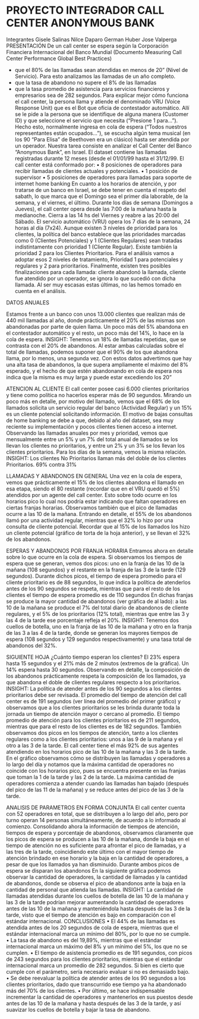 # PROYECTO INTEGRADOR CALL CENTER ANONYMOUS BANK
Integrantes
Gisele Salinas
Nilce Daparo
German Huber
Jose Valperga
PRESENTACIÓN
De un call center se espera según la Corporación Financiera Internacional del Banco Mundial (Documento Measuring Call Center Performance Global Best Practices)
-	que el 80% de las llamadas sean atendidas en menos de 20” (Nivel de Servicio). Para esto analizamos las llamadas de un año completo.
-	que la tasa de abandono no supere el 8% de las llamadas
-	que la tasa promedio de asistencia para servicios financieros y empresarios sea de 282 segundos.
Para explicar mejor cómo funciona el call center, la persona llama y atiende el denominado VRU (Voice Response Unit) que es el Bot que oficia de contestador automático. Allí se le pide a la persona que se identifique de alguna manera (Customer ID) y que seleccione el servicio que necesita (“Presione 1 para…”).  Hecho esto, normalmente ingresa en cola de espera (“Todos nuestros representantes están ocupados…”), se escucha algún tema musical (en los 90 “Para Elisa” de Beethoven era un clásico) hasta ser atendida por un operador.
Nuestra tarea consiste en analizar el Call Center del Banco “Anonymous Bank”, en Israel. El dataset contiene las llamadas registradas durante 12 meses (desde el 01/01/99 hasta el 31/12/99.
El call center está conformado por:
• 8 posiciones de operadores para recibir llamadas de clientes actuales y potenciales.
• 1 posición de supervisor
• 5 posiciones de operadores para llamadas para soporte de internet home banking
En cuanto a los horarios de atención, y por tratarse de un banco en Israel, se debe tener en cuenta el respeto del sabath, lo que marca que el Domingo sea el primer día laborable, de la semana, y el viernes, el último.
Durante los días de semana (Domingos a Jueves), el call center opera desde las 7:00 de la mañana hasta la medianoche. Cierra a las 14 hs del Viernes y reabre a las 20:00 del Sábado. El servicio automático (VRU) opera los 7 días de la semana, 24 horas al día (7x24).
Aunque existen 3 niveles de prioridad para los clientes, la política del banco establece que las prioridades marcadas como 0 (Clientes Potenciales) y 1 (Clientes Regulares) sean tratadas indistintamente con prioridad 1 (Cliente Regular). Existe también la prioridad 2 para los Clientes Prioritarios. Para el análisis vamos a adoptar esos 2 niveles de tratamiento, Prioridad 1 para potenciales y regulares y 2 para prioritarios.
Finalmente, existen tres posibles finalizaciones para cada llamada: cliente abandonó la llamada, cliente fue atendido por un operador, se ignora lo que sucedió con dicha llamada. Al ser muy escasas estas últimas, no las hemos tomado en cuenta en el análisis.

DATOS ANUALES

Estamos frente a un banco con unos 13.000 clientes que realizan más de 440 mil llamadas al año, donde prácticamente el 20% de las mismas son abandonadas por parte de quien llama. Un poco más del 5% abandona en el contestador automático y el resto, un poco más del 14%, lo hace en la cola de espera. INSIGHT: Tenemos un 18% de llamadas repetidas, que se contrasta con el 20% de abandonos. Al estar ambas calculadas sobre el total de llamadas, podemos suponer que el 90% de los que abandona llama, por lo menos, una segunda vez.
Con estos datos advertimos que hay una alta tasa de abandonos, la que supera ampliamente el máximo del 8% esperado, y el hecho de que estén abandonando en cola de espera nos indica que la misma es muy larga y puede estar excediendo los 20” 

ATENCION AL CLIENTE
	El call center posee casi 6.000 clientes prioritarios y tiene como política no hacerlos esperar más de 90 segundos. Mirando un poco más en detalle, por motivo del llamado, vemos que el 68% de los llamados solicita un servicio regular del banco (Actividad Regular) y un 15% es un cliente potencial solicitando información. El motivo de bajas consultas de home banking se debe a que, debido al año del dataset, sea muy reciente su implementación y pocos clientes tienen acceso a internet.
Observando las llamadas anuales por mes y prioridad, vemos que mensualmente entre un 5% y un 7% del total anual de llamados se los llevan los clientes no prioritarios, y entre un 2% y un 3% se los llevan los clientes prioritarios. Para los días de la semana, vemos la misma relación. INSIGHT: Los clientes No Prioritarios llaman más del doble de los clientes Prioritarios. 69% contra 31%

LLAMADAS Y ABANDONOS EN GENERAL
	Una vez en la cola de espera, vemos que prácticamente el 15% de los clientes abandona el llamado en esa etapa, siendo el 80 restante (recordar que en el VRU quedó el 5%) atendidos por un agente del call center. Esto sobre todo ocurre en los horarios pico lo cual nos podría estar indicando que faltan operadores en ciertas franjas horarias. Observamos también que el pico de llamadas ocurre a las 10 de la mañana.
Entrando en detalle, el 55% de los abandonos llamó por una actividad regular, mientras que el 32% lo hizo por una consulta de cliente potencial. Recordar que al 15% de los llamados los hizo un cliente potencial (gráfico de torta de la hoja anterior), y se llevan el 32% de los abandonos.


ESPERAS Y ABANDONOS POR FRANJA HORARIA
	Entramos ahora en detalle sobre lo que ocurre en la cola de espera. Si observamos los tiempos de espera que se generan, vemos dos picos: uno en la franja de las 10 de la mañana (108 segundos) y el restante en la franja de las 3 de la tarde (129 segundos). Durante dichos picos, el tiempo de espera promedio para el cliente prioritario es de 88 segundos, lo que indica la política de atenderlos antes de los 90 segundos se respeta, mientras que para el resto de los clientes el tiempo de espera promedio es de 110 segundos 
En dichas franjas se produce la mayor cantidad de abandonos (ver gráfica de al lado): a las 10 de la mañana se produce el 7% del total diario de abandonos de cliente regulares, y el 5% de los prioritarios (12% total), mientras que entre las 3 y las 4 de la tarde ese porcentaje refleja el 20%. INSIGHT: Tenemos dos cuellos de botella, uno en la franja de las 10 de la mañana y otro en la franja de las 3 a las 4 de la tarde, donde se generan los mayores tiempos de espera (108 segundos y 129 segundos respectivamente) y una tasa total de abandonos del 32%.

SIGUIENTE HOJA
¿Cuánto tiempo esperan los clientes? El 23% espera hasta 15 segundos y el 21% más de 2 minutos (extremos de la gráfica). Un 14% espera hasta 30 segundos. Observando en detalle, la composición de los abandonos prácticamente respeta la composición de los llamados, ya que abandona el doble de clientes regulares respecto a los prioritarios. INSIGHT: La política de atender antes de los 90 segundos a los clientes prioritarios debe ser revisada.
El promedio del tiempo de atención del call center es de 191 segundos (ver línea del promedio del primer gráfico) y observamos que a los clientes prioritarios se les brinda durante toda la jornada un tiempo de atención mayor o cercano al promedio. El tiempo promedio de atención para los clientes prioritarios es de 211 segundos, mientras que para el resto de los clientes es de 182 segundos. También observamos dos picos en los tiempos de atención, tanto a los clientes regulares como a los clientes prioritarios: unos a las 9 de la mañana y el otro a las 3 de la tarde. 
El call center tiene el más 92% de sus agentes atendiendo en los horarios pico de las 10 de la mañana y las 3 de la tarde. En el gráfico observamos cómo se distribuyen las llamadas y operadores a lo largo del día y notamos que la máxima cantidad de operadores no coincide con los horarios pico, pues se encuentra presente en las franjas que toman la 1 de la tarde y las 2 de la tarde. La máxima cantidad de operadores comienza a atender cuando las llamadas han bajado (después del pico de las 11 de la mañana) y se reduce antes del pico de las 3 de la tarde.

ANALISIS DE PARAMETROS EN FORMA CONJUNTA
	El call center cuenta con 52 operadores en total, que se distribuyen a lo largo del año, pero por turno operan 14 personas simultáneamente, de acuerdo a lo informado al comienzo.
	Consolidando ahora la información de tiempos de atención, tiempos de espera y porcentaje de abandonos, observamos claramente que los picos de espera se producen a las 10 de la mañana, donde la baja en el tiempo de atención no es suficiente para afrontar el pico de llamadas, y a las tres de la tarde, coincidiendo este último con el mayor tiempo de atención brindado en ese horario y la baja en la cantidad de operadores, a pesar de que los llamados ya han disminuido. Durante ambos picos de espera se disparan los abandonos 
	En la siguiente gráfica podemos observar la cantidad de operadores, la cantidad de llamadas y la cantidad de abandonos, donde se observa el pico de abandonos ante la baja en la cantidad de personal que atienda las llamadas.
INSIGHT: La cantidad de llamadas atendidas durante los cuellos de botella de las 10 de la mañana y las 3 de la tarde podrían mejorar aumentando la cantidad de operadores antes de las 10 de la mañana y manteniéndola hasta después de las 3 de la tarde, visto que el tiempo de atención es bajo en comparación con el estándar internacional.
CONCLUSIONES
•	El 44% de las llamadas es atendida antes de los 20 segundos de cola de espera, mientras que el estándar internacional marca un mínimo del 80%, por lo que no se cumple.
•	La tasa de abandono es del 19,89%, mientras que el estándar internacional marca un máximo del 8% y un mínimo del 5%, los que no se cumplen.
•	El tiempo de asistencia promedio es de 191 segundos, con picos de 243 segundos para los clientes prioritarios, mientras que el estándar internacional marca un promedio de 282 segundos. Si bien es cierto que cumple con el parámetro, sería necesario evaluar si no es demasiado bajo.
•	Se debe reevaluar la política de atender antes de los 90 segundos a los clientes prioritarios, dado que transcurrido ese tiempo ya ha abandonado más del 70% de los clientes.
•	Por último, se hace indispensable incrementar la cantidad de operadores y mantenerlos en sus puestos desde antes de las 10 de la mañana y hasta después de las 3 de la tarde, y así suavizar los cuellos de botella y bajar la tasa de abandono.


